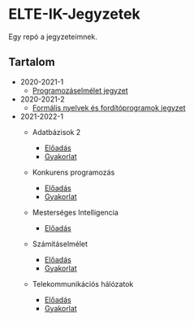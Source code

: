# ELTE-IK-Jegyzetek
Egy repó a jegyzeteimnek. 

## Tartalom
- 2020-2021-1
  - [Programozáselmélet jegyzet](2020-2021-1/Programozáselmelet.md)
- 2020-2021-2
  - [Formális nyelvek és fordítóprogramok jegyzet](2020-2021-2/Formalis_nyelvek.md)
- 2021-2022-1
  - Adatbázisok 2
    - [Előadás](2021-2022-1/Adatbazisok2EA.md)
    - [Gyakorlat](2021-2022-1/Adatbazisok2GY.md)
    
  - Konkurens programozás
    - [Előadás](2021-2022-1/KonkurensEA.md)
    - [Gyakorlat](2021-2022-1/KonkurensGY.md)
    
  - Mesterséges Intelligencia
    - [Előadás](2021-2022-1/MIEA.md)
    
  - Számításelmélet
    - [Előadás](2021-2022-1/SzamelmEA.md)
    - [Gyakorlat](2021-2022-1/SzamelmGY.md)
    
  - Telekommunikációs hálózatok
    - [Előadás](2021-2022-1/TelekomEA.md)
    - [Gyakorlat](2021-2022-1/TelekomGY.md)
